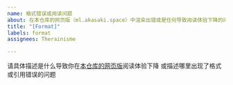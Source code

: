 ```yaml
---
name: 格式错误或阅读问题
about: 在本仓库的网页版（ml.akasaki.space）中渲染出错或是任何导致阅读体验下降的问题
title: "[Format]"
labels: format
assignees: Therainisme

---
```


请具体描述是什么导致你在[本仓库的网页版](https://ml.akasaki.space/)阅读体验下降
或描述哪里出现了格式或引用错误的问题
